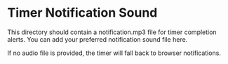 # Timer Notification Sound

This directory should contain a notification.mp3 file for timer completion alerts.
You can add your preferred notification sound file here.

If no audio file is provided, the timer will fall back to browser notifications.